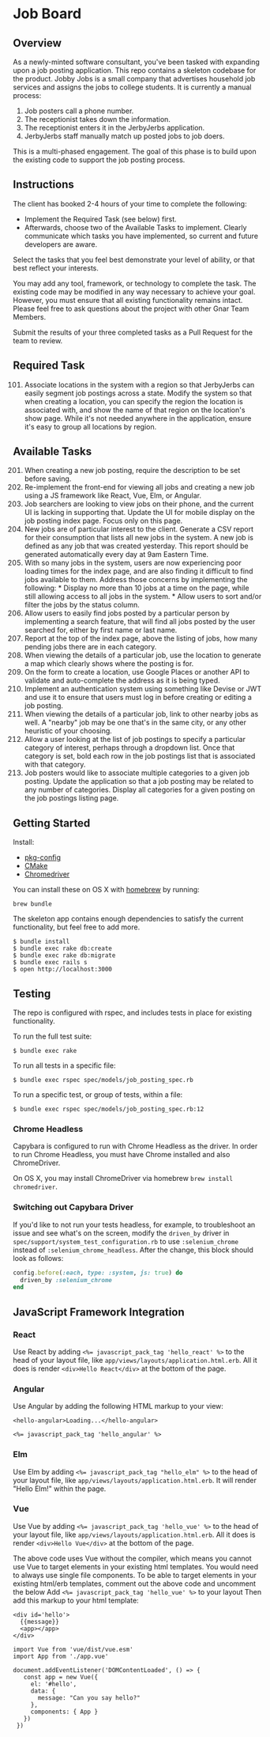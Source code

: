 # Job Board

## Overview
As a newly-minted software consultant, you've been tasked with expanding upon a job posting application. This repo contains a skeleton codebase for the product. Jobby Jobs is a small company that advertises household job services and assigns the jobs to college students. It is currently a manual process:

1. Job posters call a phone number.
2. The receptionist takes down the information.
3. The receptionist enters it in the JerbyJerbs application.
4. JerbyJerbs staff manually match up posted jobs to job doers.

This is a multi-phased engagement. The goal of this phase is to build upon the existing code to support the job posting process.

## Instructions

The client has booked 2-4 hours of your time to complete the following:

* Implement the Required Task (see below) first.
* Afterwards, choose two of the Available Tasks to implement. Clearly communicate which tasks you have implemented, so current and future developers are aware.

Select the tasks that you feel best demonstrate your level of ability, or that best reflect your interests.

You may add any tool, framework, or technology to complete the task. The existing code may be modified in any way necessary to achieve your goal. However, you must ensure that all existing functionality remains intact. Please feel free to ask questions about the project with other Gnar Team Members.

Submit the results of your three completed tasks as a Pull Request for the team to review.

## Required Task

101. Associate locations in the system with a region so that JerbyJerbs can easily segment job postings across a state. Modify the system so that when creating a location, you can specify the region the location is associated with, and show the name of that region on the location's show page. While it's not needed anywhere in the application, ensure it's easy to group all locations by region.

## Available Tasks

201. When creating a new job posting, require the description to be set before saving.
202. Re-implement the front-end for viewing all jobs and creating a new job using a JS framework like React, Vue, Elm, or Angular.
203. Job searchers are looking to view jobs on their phone, and the current UI is lacking in supporting that. Update the UI for mobile display on the job posting index page. Focus only on this page.
204. New jobs are of particular interest to the client. Generate a CSV report for their consumption that lists all new jobs in the system. A new job is defined as any job that was created yesterday. This report should be generated automatically every day at 9am Eastern Time.
205. With so many jobs in the system, users are now experiencing poor loading times for the index page, and are also finding it difficult to find jobs available to them. Address those concerns by implementing the following:
    * Display no more than 10 jobs at a time on the page, while still allowing access to all jobs in the system.
    * Allow users to sort and/or filter the jobs by the status column.
206. Allow users to easily find jobs posted by a particular person by implementing a search feature, that will find all jobs posted by the user searched for, either by first name or last name.
207. Report at the top of the index page, above the listing of jobs, how many pending jobs there are in each category.
208. When viewing the details of a particular job, use the location to generate a map which clearly shows where the posting is for.
209. On the form to create a location, use Google Places or another API to validate and auto-complete the address as it is being typed.
210. Implement an authentication system using something like Devise or JWT and use it to ensure that users must log in before creating or editing a job posting.
211. When viewing the details of a particular job, link to other nearby jobs as well. A "nearby" job may be one that's in the same city, or any other heuristic of your choosing.
212. Allow a user looking at the list of job postings to specify a particular category of interest, perhaps through a dropdown list. Once that category is set, bold each row in the job postings list that is associated with that category.
213. Job posters would like to associate multiple categories to a given job posting. Update the application so that a job posting may be related to any number of categories. Display all categories for a given posting on the job postings listing page.

## Getting Started

Install:

* [pkg-config](https://freedesktop.org/wiki/Software/pkg-config/)
* [CMake](https://cmake.org/)
* [Chromedriver](https://sites.google.com/a/chromium.org/chromedriver/downloads)

You can install these on OS X with [homebrew](https://brew.sh/) by running:

```shell
brew bundle
```

The skeleton app contains enough dependencies to satisfy the current functionality, but feel free to add more.

```shell
$ bundle install
$ bundle exec rake db:create
$ bundle exec rake db:migrate
$ bundle exec rails s
$ open http://localhost:3000
```

## Testing

The repo is configured with rspec, and includes tests in place for existing functionality.

To run the full test suite:
```shell
$ bundle exec rake
```

To run all tests in a specific file:
```shell
$ bundle exec rspec spec/models/job_posting_spec.rb
```

To run a specific test, or group of tests, within a file:
```shell
$ bundle exec rspec spec/models/job_posting_spec.rb:12
```

### Chrome Headless

Capybara is configured to run with Chrome Headless as the driver. In order to run Chrome Headless, you must have Chrome installed and also ChromeDriver.

On OS X, you may install ChromeDriver via homebrew `brew install chromedriver`.

### Switching out Capybara Driver

If you'd like to not run your tests headless, for example, to troubleshoot an issue and see what's on the screen, modify the `driven_by` driver in `spec/support/system_test_configuration.rb` to use `:selenium_chrome` instead of `:selenium_chrome_headless`. After the change, this block should look as follows:

```ruby
config.before(:each, type: :system, js: true) do
  driven_by :selenium_chrome
end

```

## JavaScript Framework Integration

### React

Use React by adding `<%= javascript_pack_tag 'hello_react' %>` to the head of your layout file,
like `app/views/layouts/application.html.erb`. All it does is render `<div>Hello React</div>` at the bottom
of the page.

### Angular

Use Angular by adding the following HTML markup to your view:

```
<hello-angular>Loading...</hello-angular>

<%= javascript_pack_tag 'hello_angular' %>
```

### Elm

Use Elm by adding `<%= javascript_pack_tag "hello_elm" %>` to the head of your layout
file, like `app/views/layouts/application.html.erb`. It will render "Hello Elm!" within the page.

### Vue

Use Vue by adding `<%= javascript_pack_tag 'hello_vue' %>` to the head of your layout file, like `app/views/layouts/application.html.erb`. All it does is render `<div>Hello Vue</div>` at the bottom of the page.

The above code uses Vue without the compiler, which means you cannot
use Vue to target elements in your existing html templates. You would
need to always use single file components.
To be able to target elements in your existing html/erb templates,
comment out the above code and uncomment the below
Add `<%= javascript_pack_tag 'hello_vue' %>` to your layout
Then add this markup to your html template:
```
<div id='hello'>
  {{message}}
  <app></app>
</div>
```

```
import Vue from 'vue/dist/vue.esm'
import App from './app.vue'

document.addEventListener('DOMContentLoaded', () => {
   const app = new Vue({
     el: '#hello',
     data: {
       message: "Can you say hello?"
     },
     components: { App }
   })
 })
```
